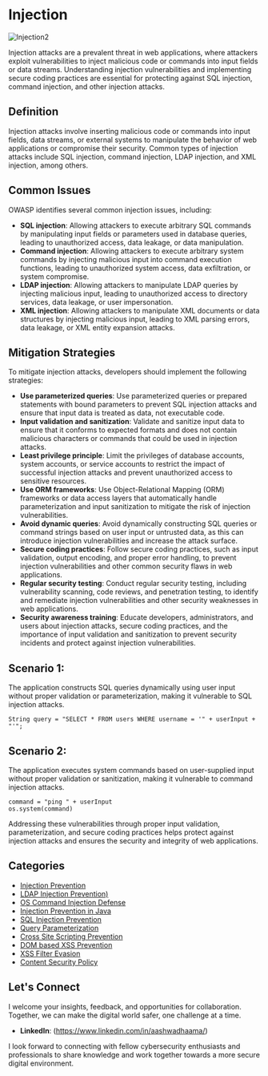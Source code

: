 # Injection

![Injection2](https://github.com/vsang181/OWASP-Interview-Preperation/assets/28651683/bda02033-e542-4d69-a623-8cea47ad9cb5)

Injection attacks are a prevalent threat in web applications, where attackers exploit vulnerabilities to inject malicious code or commands into input fields or data streams. Understanding injection vulnerabilities and implementing secure coding practices are essential for protecting against SQL injection, command injection, and other injection attacks.

## Definition

Injection attacks involve inserting malicious code or commands into input fields, data streams, or external systems to manipulate the behavior of web applications or compromise their security. Common types of injection attacks include SQL injection, command injection, LDAP injection, and XML injection, among others.

## Common Issues

OWASP identifies several common injection issues, including:

- **SQL injection**: Allowing attackers to execute arbitrary SQL commands by manipulating input fields or parameters used in database queries, leading to unauthorized access, data leakage, or data manipulation.
- **Command injection**: Allowing attackers to execute arbitrary system commands by injecting malicious input into command execution functions, leading to unauthorized system access, data exfiltration, or system compromise.
- **LDAP injection**: Allowing attackers to manipulate LDAP queries by injecting malicious input, leading to unauthorized access to directory services, data leakage, or user impersonation.
- **XML injection**: Allowing attackers to manipulate XML documents or data structures by injecting malicious input, leading to XML parsing errors, data leakage, or XML entity expansion attacks.

## Mitigation Strategies

To mitigate injection attacks, developers should implement the following strategies:

- **Use parameterized queries**: Use parameterized queries or prepared statements with bound parameters to prevent SQL injection attacks and ensure that input data is treated as data, not executable code.
- **Input validation and sanitization**: Validate and sanitize input data to ensure that it conforms to expected formats and does not contain malicious characters or commands that could be used in injection attacks.
- **Least privilege principle**: Limit the privileges of database accounts, system accounts, or service accounts to restrict the impact of successful injection attacks and prevent unauthorized access to sensitive resources.
- **Use ORM frameworks**: Use Object-Relational Mapping (ORM) frameworks or data access layers that automatically handle parameterization and input sanitization to mitigate the risk of injection vulnerabilities.
- **Avoid dynamic queries**: Avoid dynamically constructing SQL queries or command strings based on user input or untrusted data, as this can introduce injection vulnerabilities and increase the attack surface.
- **Secure coding practices**: Follow secure coding practices, such as input validation, output encoding, and proper error handling, to prevent injection vulnerabilities and other common security flaws in web applications.
- **Regular security testing**: Conduct regular security testing, including vulnerability scanning, code reviews, and penetration testing, to identify and remediate injection vulnerabilities and other security weaknesses in web applications.
- **Security awareness training**: Educate developers, administrators, and users about injection attacks, secure coding practices, and the importance of input validation and sanitization to prevent security incidents and protect against injection vulnerabilities.

## Scenario 1:

The application constructs SQL queries dynamically using user input without proper validation or parameterization, making it vulnerable to SQL injection attacks.

```
String query = "SELECT * FROM users WHERE username = '" + userInput + "'";
```

## Scenario 2:

The application executes system commands based on user-supplied input without proper validation or sanitization, making it vulnerable to command injection attacks.

```
command = "ping " + userInput
os.system(command)
```
Addressing these vulnerabilities through proper input validation, parameterization, and secure coding practices helps protect against injection attacks and ensures the security and integrity of web applications.

## Categories

- [Injection Prevention](Injection-Prevention.md)
- [LDAP Injection Prevention)](LDAP-Injection-Prevention.md)
- [OS Command Injection Defense](OS-Command-Injection-Defense.md)
- [Injection Prevention in Java](Injection-Prevention-in-Java.md)
- [SQL Injection Prevention](SQL-Injection-Prevention.md)
- [Query Parameterization](Query-Parameterization.md)
- [Cross Site Scripting Prevention](Cross-Site-Scripting-Prevention.md)
- [DOM based XSS Prevention](DOM-based-XSS-Prevention.md)
- [XSS Filter Evasion](XSS-Filter-Evasion.md)
- [Content Security Policy](Content-Security-Policy.md)

## Let's Connect

I welcome your insights, feedback, and opportunities for collaboration. Together, we can make the digital world safer, one challenge at a time.

- **LinkedIn**: (https://www.linkedin.com/in/aashwadhaama/)

I look forward to connecting with fellow cybersecurity enthusiasts and professionals to share knowledge and work together towards a more secure digital environment.

